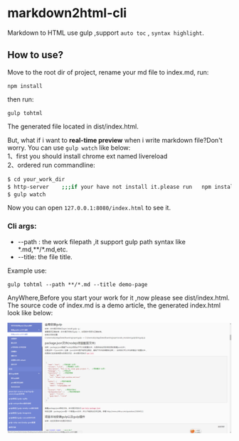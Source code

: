 # markdown2html-cli
Markdown to HTML use gulp ,support `auto toc` , `syntax highlight`.

## How to use?
Move to the root dir of project, rename your md file to index.md, run:  
```
npm install
```
then run:   
```
gulp tohtml    
```
The generated file located in  dist/index.html.

But, what if i want to **real-time preview** when i write markdown file?Don't worry.  You can use `gulp watch` like below:   
1、first you should install chrome ext named livereload    
2、ordered run commandline:   
```sh
$ cd your_work_dir
$ http-server    ;;;if your have not install it.please run   npm install -g http-server
$ gulp watch
```
Now you can open `127.0.0.1:8080/index.html` to see it.  

### Cli args:
- --path : the work filepath ,it support gulp path syntax like \*.md,\*\*/\*.md,etc. 
- --title: the file title.

Example use:  
```
gulp tohtml --path **/*.md --title demo-page 
```

AnyWhere,Before you start your work for it ,now please see dist/index.html.  The source code of index.md is a demo article, the generated index.html look like below:   

![](111.png)    
